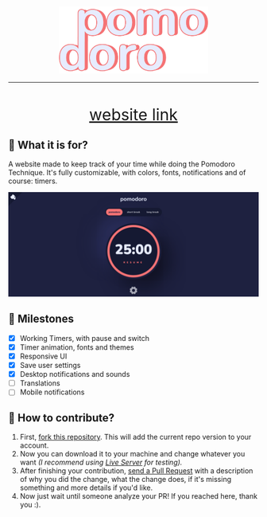 <p align="center">
    <img src="design/title.png" alt="Website Title: Pomodoro" width="300" />
</p>
<hr>
<p align="center">
    <img src="https://img.shields.io/github/contributors/nick-gabe/pomodoro-website" alt="" />
    <img src="https://img.shields.io/github/languages/count/nick-gabe/pomodoro-website" alt="" />
    <img src="https://img.shields.io/github/stars/Nick-Gabe/pomodoro-website" alt="" />
    <img src="https://img.shields.io/github/issues-raw/Nick-Gabe/pomodoro-website" alt="" />
    <img src="https://img.shields.io/github/languages/top/nick-gabe/pomodoro-website" alt="" />
</p>

<p align="center">
    <a href="https://nick-pomodoro.netlify.app" style="font-size: 2rem">
        website link
    </a>
</p>

## 🤔 What it is for?
A website made to keep track of your time while doing the Pomodoro Technique. It's fully customizable, with colors, fonts, notifications and of course: timers.

![Default website theme](design/theme-red.png)

## 🎯 Milestones
- [x] Working Timers, with pause and switch
- [x] Timer animation, fonts and themes
- [x] Responsive UI
- [x] Save user settings
- [x] Desktop notifications and sounds
- [ ] Translations
- [ ] Mobile notifications

## 🤝 How to contribute?
1. First, [fork this repository](github.com/Nick-Gabe/pomodoro-website/fork). This will add the current repo version to your account.
2. Now you can download it to your machine and change whatever you want *(I recommend using [Live Server](https://marketplace.visualstudio.com/items?itemName=ritwickdey.LiveServer) for testing).*
3. After finishing your contribution, [send a Pull Request](https://github.com/Nick-Gabe/pomodoro-website/compare) with a description of why you did the change, what the change does, if it's missing something and more details if you'd like.
4. Now just wait until someone analyze your PR! If you reached here, thank you :).